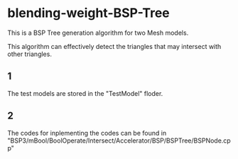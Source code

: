 # blending-weight-BSP-Tree

This is a BSP Tree generation algorithm for two Mesh models.

This algorithm can effectively detect the triangles that may intersect with other triangles.

## 1
The test models are stored in the "TestModel" floder. 

## 2
The codes for inplementing the codes can be found in "BSP3/mBool/BoolOperate/Intersect/Accelerator/BSP/BSPTree/BSPNode.cpp"
